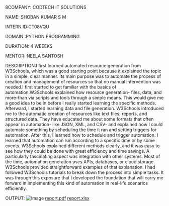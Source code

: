 8COMPANY: CODTECH IT SOLUTIONS

NAME: SHOBAN KUMAR S M

INTERN ID:CT08VQU

DOMAIN :PYTHON PROGRAMMING

DURATION: 4 WEEEKS

MENTOR: NEELA SANTOSH

DESCRIPTION:I first learned automated resource generation from W3Schools, which was a good starting point because it explained the topic in a simple, clear manner. Its main purpose was to automate the process of creation and management of resources so that no manual intervention was needed.I first started to get familiar with the basics of automation.W3Schools explained how resource generation- files, data, and more-than via scripts and tools through a simple means. This would give me a good idea to be in before I really started learning the specific methods. Afterward, I started learning data and file generation. W3Schools introduced me to the automatic creation of resources like text files, reports, and structured data. They have educated me about some formats that often appear in automation- like JSON, XML, and CSV- and explained how I could automate something by scheduling the time it ran and setting triggers for automation. After this, I learned how to schedule and trigger automation. I learned that automation can run according to a specific time or by some events. W3Schools explained different methods clearly, and it was easy to see how they could be done with great efficiency and time savings. A particularly fascinating aspect was integration with other systems. Most of the time, automation generation uses APIs, databases, or cloud storage. W3Schools provided straightforward examples of that explanation. I had followed W3Schools tutorials to break down the process into simple tasks. It was through this exposure that I developed the foundation that will carry me forward in implementing this kind of automation in real-life scenarios efficiently.

OUTPUT:
![Image](https://github.com/user-attachments/assets/466ff5f3-6b30-4e40-a04b-9090d69da2cf)
[report.pdf](https://github.com/user-attachments/files/19270847/report.pdf)
[report.xlsx](https://github.com/user-attachments/files/19270848/report.xlsx)
